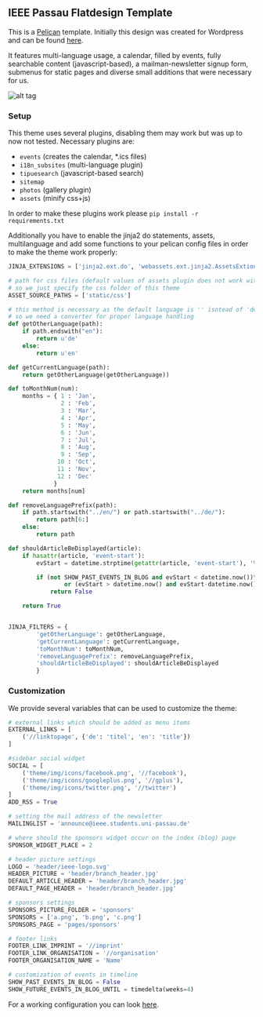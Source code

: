 ## IEEE Passau Flatdesign Template
This is a [Pelican](http://getpelican.org) template. Initially this design was created for Wordpress and can be found [here](https://github.com/maxklenk/flatdesign-child-ieee).

It features multi-language usage, a calendar, filled by events, fully searchable content (javascript-based), a mailman-newsletter signup form, submenus for static pages and diverse small additions that were necessary for us.

![alt tag](https://raw.githubusercontent.com/stieglma/pelican-ieee-passau-theme/master/ieee_passau_design.png)

### Setup
This theme uses several plugins, disabling them may work but was up to now not tested.
Necessary plugins are: 
* ```events``` (creates the calendar, *.ics files)
* ```i18n_subsites``` (multi-language plugin)
* ```tipuesearch``` (javascript-based search)
* ```sitemap```
* ```photos``` (gallery plugin)
* ```assets``` (minify css+js)

In order to make these plugins work please ```pip install -r requirements.txt```

Additionally you have to enable the jinja2 do statements, assets, multilanguage and add some functions to your pelican config files in order to make the theme work properly:

```Python
JINJA_EXTENSIONS = ['jinja2.ext.do', 'webassets.ext.jinja2.AssetsExtions', 'jinja2.ext.i18n']

# path for css files (default values of assets plugin does not work with multilanguage
# so we just specify the css folder of this theme
ASSET_SOURCE_PATHS = ['static/css']

# this method is necessary as the default language is '' isntead of 'de'
# so we need a converter for proper language handling
def getOtherLanguage(path):
    if path.endswith("en"):
        return u'de'
    else:
        return u'en'

def getCurrentLanguage(path):
    return getOtherLanguage(getOtherLanguage))

def toMonthNum(num):
    months = { 1 : 'Jan',
               2 : 'Feb',
               3 : 'Mar',
               4 : 'Apr',
               5 : 'May',
               6 : 'Jun',
               7 : 'Jul',
               8 : 'Aug',
               9 : 'Sep',
              10 : 'Oct',
              11 : 'Nov',
              12 : 'Dec'
             }
    return months[num]

def removeLanguagePrefix(path):
    if path.startswith("../en/") or path.startswith("../de/"):
        return path[6:]
    else:
        return path

def shouldArticleBeDisplayed(article):
    if hasattr(article, 'event-start'):
        evStart = datetime.strptime(getattr(article, 'event-start'), '%Y-%m-%d %H:%M')

        if (not SHOW_PAST_EVENTS_IN_BLOG and evStart < datetime.now())\
                or (evStart > datetime.now() and evStart-datetime.now() > SHOW_FUTURE_EVENTS_IN_BLOG_UNTIL):
            return False

    return True


JINJA_FILTERS = {
        'getOtherLanguage': getOtherLanguage,
        'getCurrentLanguage': getCurrentLanguage,
        'toMonthNum': toMonthNum,
        'removeLanguagePrefix': removeLanguagePrefix,
        'shouldArticleBeDisplayed': shouldArticleBeDisplayed
        }
```

### Customization
We provide several variables that can be used to customize the theme:

```Python
# external links which should be added as menu items
EXTERNAL_LINKS = [
    ('//linktopage', {'de': 'titel', 'en': 'title'})
]

#sidebar social widget
SOCIAL = [
    ('theme/img/icons/facebook.png', '//facebook'),
    ('theme/img/icons/googleplus.png', '//gplus'),
    ('theme/img/icons/twitter.png', '//twitter')
]
ADD_RSS = True

# setting the mail address of the newsletter
MAILINGLIST = 'announce@ieee.students.uni-passau.de'

# where should the sponsors widget occur on the index (blog) page
SPONSOR_WIDGET_PLACE = 2

# header picture settings
LOGO = 'header/ieee-logo.svg'
HEADER_PICTURE = 'header/branch_header.jpg'
DEFAULT_ARTICLE_HEADER = 'header/branch_header.jpg'
DEFAULT_PAGE_HEADER = 'header/branch_header.jpg'

# sponsors settings
SPONSORS_PICTURE_FOLDER = 'sponsors'
SPONSORS = ['a.png', 'b.png', 'c.png']
SPONSORS_PAGE = 'pages/sponsors'

# footer links
FOOTER_LINK_IMPRINT = '//imprint'
FOOTER_LINK_ORGANISATION = '//organisation'
FOOTER_ORGANISATION_NAME = 'Name'

# customization of events in timeline
SHOW_PAST_EVENTS_IN_BLOG = False
SHOW_FUTURE_EVENTS_IN_BLOG_UNTIL = timedelta(weeks=4)
```

For a working configuration you can look [here](https://github.com/stieglma/pelican-ieee-passau/blob/master/pelicanconf.py).
